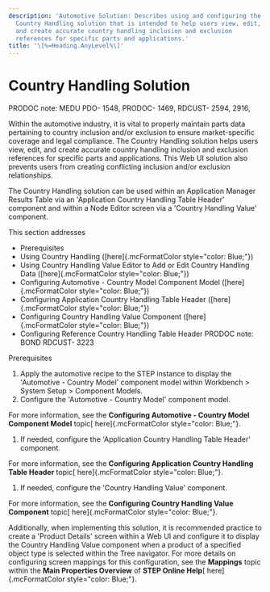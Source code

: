 ```yaml
---
description: 'Automotive Solution: Describes using and configuring the
  Country Handling solution that is intended to help users view, edit,
  and create accurate country handling inclusion and exclusion
  references for specific parts and applications.'
title: '\[%=Heading.AnyLevel%\]'
---
```


Country Handling Solution
=========================

PRODOC note: MEDU PDO- 1548, PRODOC- 1469, RDCUST- 2594, 2916,

Within the automotive industry, it is vital to properly maintain parts
data pertaining to country inclusion and/or exclusion to ensure
market-specific coverage and legal compliance. The Country Handling
solution helps users view, edit, and create accurate country handling
inclusion and exclusion references for specific parts and applications.
This Web UI solution also prevents users from creating conflicting
inclusion and/or exclusion relationships.

The Country Handling solution can be used within an Application Manager
Results Table via an \'Application Country Handling Table Header\'
component and within a Node Editor screen via a \'Country Handling
Value\' component.

This section addresses

-   Prerequisites
-   Using Country Handling ([here]{.mcFormatColor style="color: Blue;"})
-   Using Country Handling Value Editor to Add or Edit Country Handling
    Data ([here]{.mcFormatColor style="color: Blue;"})
-   Configuring Automotive - Country Model Component Model
    ([here]{.mcFormatColor style="color: Blue;"})
-   Configuring Application Country Handling Table Header
    ([here]{.mcFormatColor style="color: Blue;"})
-   Configuring Country Handling Value Component ([here]{.mcFormatColor
    style="color: Blue;"})
-   Configuring Reference Country Handling Table Header PRODOC note:
    BOND RDCUST- 3223

Prerequisites

1.  Apply the automotive recipe to the STEP instance to display the
    \'Automotive - Country Model\' component model within Workbench \>
    System Setup \> Component Models.
2.  Configure the \'Automotive - Country Model\' component model.

For more information, see the **Configuring Automotive - Country Model
Component Model** topic[ here]{.mcFormatColor style="color: Blue;"}.

1.  If needed, configure the \'Application Country Handling Table
    Header\' component.

For more information, see the **Configuring Application Country Handling
Table Header** topic[ here]{.mcFormatColor style="color: Blue;"}.

1.  If needed, configure the \'Country Handling Value\' component.

For more information, see the **Configuring Country Handling Value
Component** topic[ here]{.mcFormatColor style="color: Blue;"}.

Additionally, when implementing this solution, it is recommended
practice to create a \'Product Details\' screen within a Web UI and
configure it to display the Country Handling Value component when a
product of a specified object type is selected within the Tree
navigator. For more details on configuring screen mappings for this
configuration, see the **Mappings** topic within the **Main Properties
Overview** of **STEP Online Help**[ here]{.mcFormatColor
style="color: Blue;"}.
